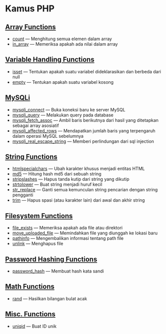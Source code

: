 # Kamus PHP

##  [Array Functions](https://www.php.net/manual/en/ref.array.php)
-   [count](https://www.php.net/manual/en/function.count.php) — Menghitung semua elemen dalam array
-   [in_array](https://www.php.net/manual/en/function.in-array) — Memeriksa apakah ada nilai dalam array

##  [Variable Handling Functions](https://www.php.net/manual/en/ref.var.php)
-   [isset](https://www.php.net/manual/en/function.isset.php) — Tentukan apakah suatu variabel dideklarasikan dan berbeda dari null
-   [empty](https://www.php.net/manual/en/function.empty) — Tentukan apakah suatu variabel kosong

##  [MySQLi](https://www.php.net/manual/en/book.mysqli.php)
-   [mysqli_connect](https://www.php.net/manual/en/function.mysqli-connect.php) — Buka koneksi baru ke server MySQL
-   [mysqli_query](https://www.php.net/manual/en/mysqli.query.php) — Melakukan query pada database
-   [mysqli_fetch_assoc](https://www.php.net/manual/en/mysqli-result.fetch-assoc.php) — Ambil baris berikutnya dari hasil yang ditetapkan sebagai array asosiatif
-   [mysqli_affected_rows](https://www.php.net/manual/en/mysqli.affected-rows) — Mendapatkan jumlah baris yang terpengaruh dalam operasi MySQL sebelumnya
-   [mysqli_real_escape_string](https://www.php.net/manual/en/mysqli.real-escape-string.php) — Memberi perlindungan dari sql injection

##  [String Functions](https://www.php.net/manual/en/ref.strings.php)
-   [htmlspecialchars](https://www.php.net/manual/en/function.htmlspecialchars.php) — Ubah karakter khusus menjadi entitas HTML
-   [md5](https://www.php.net/manual/en/function.md5) — Hitung hash md5 dari sebuah string
-   [stripslashes](https://www.php.net/manual/en/function.stripslashes) — Hapus tanda kutip dari string yang dikutip
-   [strtolower](https://www.php.net/manual/en/function.strtolower) — Buat string menjadi huruf kecil
-   [str_replace](https://www.php.net/manual/en/function.str-replace) — Ganti semua kemunculan string pencarian dengan string pengganti
-   [trim](https://www.php.net/manual/en/function.trim) — Hapus spasi (atau karakter lain) dari awal dan akhir string

##  [Filesystem Functions](https://www.php.net/manual/en/ref.filesystem.php)
-   [file_exists](https://www.php.net/manual/en/function.file-exists) — Memeriksa apakah ada file atau direktori
-   [move_uploaded_file](https://www.php.net/manual/en/function.move-uploaded-file) — Memindahkan file yang diunggah ke lokasi baru
-   [pathinfo](https://www.php.net/manual/en/function.pathinfo) — Mengembalikan informasi tentang path file
-   [unlink](https://www.php.net/manual/en/function.unlink.php) — Menghapus file

##  [Password Hashing Functions](https://www.php.net/manual/en/ref.password.php)
-   [password_hash](https://www.php.net/manual/en/function.password-hash) — Membuat hash kata sandi

##  [Math Functions](https://www.php.net/manual/en/ref.math.php)
-   [rand](https://www.php.net/manual/en/function.rand) — Hasilkan bilangan bulat acak

##  [Misc. Functions](https://www.php.net/manual/en/ref.misc.php)
-   [uniqid](https://www.php.net/manual/en/function.uniqid) — Buat ID unik
